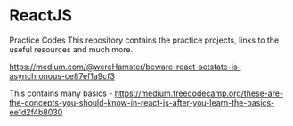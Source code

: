 # ReactJS
Practice Codes
This repository contains the practice projects, links to the useful resources and much more.

https://medium.com/@wereHamster/beware-react-setstate-is-asynchronous-ce87ef1a9cf3

This contains many basics - 
https://medium.freecodecamp.org/these-are-the-concepts-you-should-know-in-react-js-after-you-learn-the-basics-ee1d2f4b8030
